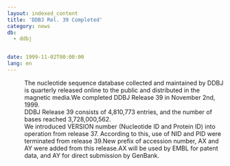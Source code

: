 ```yaml
---
layout: indexed_content
title: 'DDBJ Rel. 39 Completed'
category: news
db:
  - ddbj


date: 1999-11-02T00:00:00
lang: en
---
```


<dd>The nucleotide sequence database collected and maintained by DDBJ is quarterly released online to the public and distributed in the magnetic media.We completed DDBJ Release 39 in November 2nd, 1999.<br>DDBJ Release 39 consists of 4,810,773 entries, and the number of bases reached 3,728,000,562.<br>
<dd>We introduced VERSION number (Nucleotide ID and Protein ID) into operation from release 37. According to this, use of NID and PID were terminated from release 39.New prefix of accession number, AX and AY were added from this release.AX will be used by EMBL for patent data, and AY for direct submission by GenBank.</dd>
</dd>
